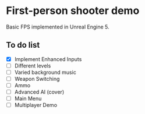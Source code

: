 # First-person shooter demo
Basic FPS implemented in Unreal Engine 5.

## To do list


- [X] Implement Enhanced Inputs
- [ ] Different levels
- [ ] Varied background music
- [ ] Weapon Switching
- [ ] Ammo
- [ ] Advanced AI (cover)
- [ ] Main Menu
- [ ] Multiplayer Demo